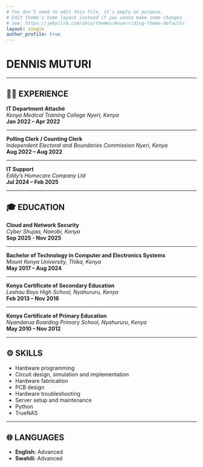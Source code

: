 ```yaml
---
# You don't need to edit this file, it's empty on purpose.
# Edit theme's home layout instead if you wanna make some changes
# See: https://jekyllrb.com/docs/themes/#overriding-theme-defaults
layout: single
author_profile: true
---
```

# **DENNIS MUTURI**

---

## 🧑‍💼 EXPERIENCE

**IT Department Attaché**  
*Kenya Medical Training College Nyeri, Kenya*  
**Jan 2022 – Apr 2022** 

---

**Polling Clerk / Counting Clerk**  
*Independent Electoral and Boundaries Commission Nyeri, Kenya*  
**Aug 2022 – Aug 2022**

---

**IT Support**  
*Eddy’s Homecare Company Ltd*  
**Jul 2024 – Feb 2025** 

---

## 🎓 EDUCATION

**Cloud and Network Security**                                                                                                
*Cyber Shujaa, Nairobi, Kenya*                                                                                                
**Sep 2025 - Nov 2025** 

---

**Bachelor of Technology in Computer and Electronics Systems**  
*Mount Kenya University, Thika, Kenya*  
**May 2017 – Aug 2024**

---

**Kenya Certificate of Secondary Education**  
*Leshau Boys High School, Nyahururu, Kenya*  
**Feb 2013 – Nov 2016**

---

**Kenya Certificate of Primary Education**  
*Nyandarua Boarding Primary School, Nyahururu, Kenya*  
**May 2010 – Nov 2012**

---

## ⚙️ SKILLS

- Hardware programming  
- Circuit design, simulation and implementation  
- Hardware fabrication  
- PCB design  
- Hardware troubleshooting  
- Server setup and maintenance  
- Python  
- TrueNAS  

---

## 🌐 LANGUAGES

- **English:** Advanced  
- **Swahili:** Advanced  
